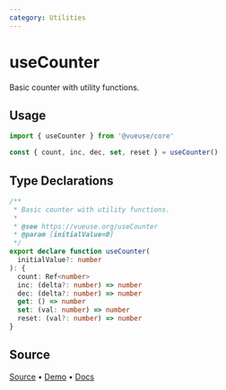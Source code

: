 ```yaml
---
category: Utilities
---
```


# useCounter

Basic counter with utility functions.

## Usage

```js
import { useCounter } from '@vueuse/core'

const { count, inc, dec, set, reset } = useCounter()
```


<!--FOOTER_STARTS-->
## Type Declarations

```typescript
/**
 * Basic counter with utility functions.
 *
 * @see https://vueuse.org/useCounter
 * @param [initialValue=0]
 */
export declare function useCounter(
  initialValue?: number
): {
  count: Ref<number>
  inc: (delta?: number) => number
  dec: (delta?: number) => number
  get: () => number
  set: (val: number) => number
  reset: (val?: number) => number
}
```

## Source

[Source](https://github.com/vueuse/vueuse/blob/main/packages/shared/useCounter/index.ts) • [Demo](https://github.com/vueuse/vueuse/blob/main/packages/shared/useCounter/demo.vue) • [Docs](https://github.com/vueuse/vueuse/blob/main/packages/shared/useCounter/index.md)


<!--FOOTER_ENDS-->
